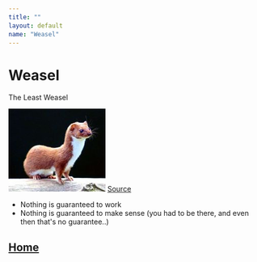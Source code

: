 ```yaml
---
title: ""
layout: default
name: "Weasel"
---
```


# Weasel

The Least Weasel

![](Mustela_nivalis_-British_Wildlife_Centre-4.jpg)
[Source](https://en.wikipedia.org/wiki/Least_weasel#/media/File:Mustela_nivalis_-British_Wildlife_Centre-4.jpg)

- Nothing is guaranteed to work 
- Nothing is guaranteed to make sense (you had to be there, and even then that's no guarantee..)

## [Home](http://australianantarcticdatacentre.github.io/GentleR/)


